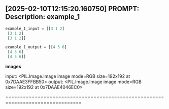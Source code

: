 [2025-02-10T12:15:20.160750] PROMPT: Description: example_1
--------------------------------------------------------------------------------

```python
example_1_input = [[3 1 2]
 [3 1 2]
 [3 1 2]]

example_1_output = [[4 5 6]
 [4 5 6]
 [4 5 6]]
```

**images**

input:
<PIL.Image.Image image mode=RGB size=192x192 at 0x7DAAE3FFBB50>
output:
<PIL.Image.Image image mode=RGB size=192x192 at 0x7DAAE4046EC0>

================================================================================


